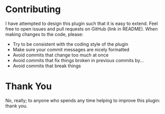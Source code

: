 # Contributing

I have attempted to design this plugin such that it is easy to extend. Feel
free to open issues and pull requests on GitHub (link in README). When making
changes to the code, please:

* Try to be consistent with the coding style of the plugin
* Make sure your commit messages are nicely formatted
* Avoid commits that change too much at once
* Avoid commits that fix things broken in previous commits by...
* Avoid commits that break things

# Thank You

No, really; to anyone who spends any time helping to improve this plugin:
thank you.
